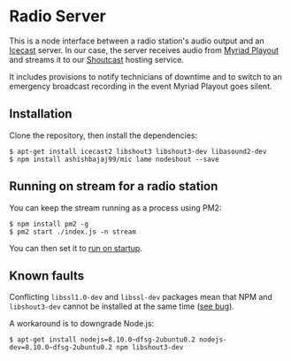 # Radio Server
This is a node interface between a radio station's audio output and an [Icecast](https://icecast.org/) server. In our case, the server receives audio from [Myriad Playout](https://www.broadcastradio.com/myriad-playout) and streams it to our [Shoutcast](https://www.shoutcast.com/) hosting service. 

It includes provisions to notify technicians of downtime and to switch to an emergency broadcast recording in the event Myriad Playout goes silent.

## Installation
Clone the repository, then install the dependencies:
```shell
$ apt-get install icecast2 libshout3 libshout3-dev libasound2-dev
$ npm install ashishbajaj99/mic lame nodeshout --save
```

## Running on stream for a radio station
You can keep the stream running as a process using PM2:
```shell
$ npm install pm2 -g
$ pm2 start ./index.js -n stream
```

You can then set it to [run on startup](https://pm2.keymetrics.io/docs/usage/startup/).

## Known faults
Conflicting `libssl1.0-dev` and `libssl-dev` packages mean that NPM and `libshout3-dev` cannot be installed at the same time ([see bug](https://bugs.launchpad.net/ubuntu/+source/nodejs/+bug/1794589)).

A workaround is to downgrade Node.js:
```shell
$ apt-get install nodejs=8.10.0~dfsg-2ubuntu0.2 nodejs-dev=8.10.0~dfsg-2ubuntu0.2 npm libshout3-dev
```
